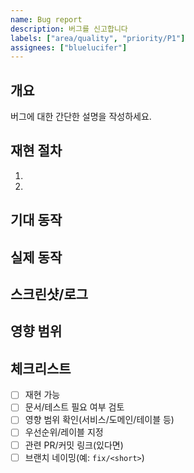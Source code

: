 ```yaml
---
name: Bug report
description: 버그를 신고합니다
labels: ["area/quality", "priority/P1"]
assignees: ["bluelucifer"]
---
```


## 개요
버그에 대한 간단한 설명을 작성하세요.

## 재현 절차
1.
2.

## 기대 동작

## 실제 동작

## 스크린샷/로그

## 영향 범위

## 체크리스트
- [ ] 재현 가능
- [ ] 문서/테스트 필요 여부 검토
- [ ] 영향 범위 확인(서비스/도메인/테이블 등)
- [ ] 우선순위/레이블 지정
- [ ] 관련 PR/커밋 링크(있다면)
- [ ] 브랜치 네이밍(예: `fix/<short>`)
